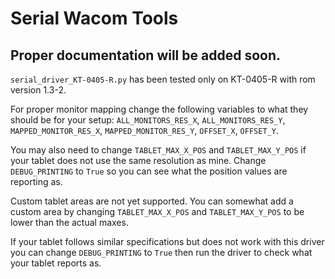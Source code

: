 # Serial Wacom Tools

## Proper documentation will be added soon.

`serial_driver_KT-0405-R.py` has been tested only on KT-0405-R with rom version 1.3-2.

For proper monitor mapping change the following variables to what they should be for your setup: `ALL_MONITORS_RES_X`, `ALL_MONITORS_RES_Y`, `MAPPED_MONITOR_RES_X`, `MAPPED_MONITOR_RES_Y`, `OFFSET_X`, `OFFSET_Y`. 

You may also need to change `TABLET_MAX_X_POS` and `TABLET_MAX_Y_POS` if your tablet does not use the same resolution as mine. Change `DEBUG_PRINTING` to `True` so you can see what the position values are reporting as.

Custom tablet areas are not yet supported. You can somewhat add a custom area by changing `TABLET_MAX_X_POS` and `TABLET_MAX_Y_POS` to be lower than the actual maxes.

If your tablet follows similar specifications but does not work with this driver you can change `DEBUG_PRINTING` to `True` then run the driver to check what your tablet reports as.